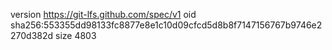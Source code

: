 version https://git-lfs.github.com/spec/v1
oid sha256:553355dd98133fc8877e8e1c10d09cfcd5d8b8f7147156767b9746e2270d382d
size 4803

